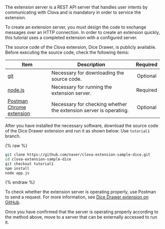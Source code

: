 ﻿The extension server is a REST API server that handles user intents by communicating with Clova and is mandatory in order to service the extension.

To create an extension server, you must design the code to exchange messages over an HTTP connection.
In order to create an extension quickly, this tutorial uses a completed extension with a configured server.

The source code of the Clova extension, Dice Drawer, is publicly available.
Before executing the source code, check the following items:

| Item     | Description                               | Required |
|---------|-----------------------------------|:-------:|
| <a href="https://git-scm.com/" target="_blank">git</a>    | Necessary for downloading the source code.          | Optional     |
| <a href="https://nodejs.org/" target="_blank">node.js</a> | Necessary for running the extension server.          | Required     |
| <a href="https://chrome.google.com/webstore/detail/postman/fhbjgbiflinjbdggehcddcbncdddomop" target="_blank">Postman Chrome extension</a> | Necessary for checking whether the extension server is operating. | Optional     |

After you have installed the necessary software, download the source code of the Dice Drawer extension and run it as shown below: Use `tutorial1` branch.

{% raw %}
```bash
git clone https://github.com/naver/clova-extension-sample-dice.git
cd clova-extension-sample-dice
git checkout tutorial1
npm install
node app.js
```
{% endraw %}

To check whether the extension server is operating properly, use Postman to send a request. For more information, see <a href="https://github.com/naver/clova-extension-sample-dice" target="_blank">Dice Drawer extension on GitHub</a>.

Once you have confirmed that the server is operating properly according to the method above, move to a server that can be externally accessed to run it.

